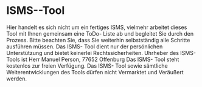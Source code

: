 # ISMS--Tool
Hier handelt es sich nicht um ein fertiges ISMS, vielmehr arbeitet dieses Tool mit Ihnen gemeinsam eine ToDo- Liste ab und begleitet Sie durch den Prozess. 
Bitte beachten Sie, dass Sie weiterhin selbstständig alle Schritte ausführen müssen.
Das ISMS- Tool dient nur der persönlichen Unterstützung und bietet keinerlei Rechtssicherheiten. 
Uhrheber des ISMS- Tools ist Herr Manuel Person, 77652 Offenburg 
Das ISMS- Tool steht kostenlos zur freien Verfügung.
Das ISMS- Tool sowie sämtliche Weiterentwicklungen des Tools dürfen nicht Vermarktet und Veräußert werden. 
